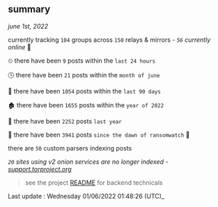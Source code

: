 
## summary
_june 1st, 2022_

currently tracking `104` groups across `150` relays & mirrors - _`56` currently online_ 📡

⏲ there have been `9` posts within the `last 24 hours`

🕓 there have been `21` posts within the `month of june`

📅 there have been `1054` posts within the `last 90 days`

🏚 there have been `1655` posts within the `year of 2022`

🚀 there have been `2252` posts `last year`

🦕 there have been `3941` posts `since the dawn of ransomwatch` 🐣

there are `50` custom parsers indexing posts

_`20` sites using v2 onion services are no longer indexed - [support.torproject.org](https://support.torproject.org/onionservices/v2-deprecation/)_

> see the project [README](https://github.com/jmousqueton/ransomwatch#readme) for backend technicals



Last update : Wednesday 01/06/2022 01:48:26 (UTC)_

